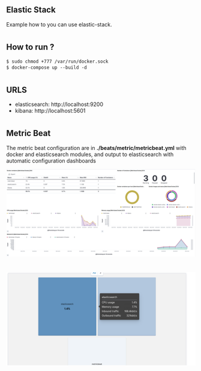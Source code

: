 ## Elastic Stack 
Example how to you can use elastic-stack. 
#

## How to run ?
    $ sudo chmod +777 /var/run/docker.sock
    $ docker-compose up --build -d

#
## URLS
- elasticsearch: http://localhost:9200
- kibana: http://localhost:5601

#
## Metric Beat

The metric beat configuration are in <b>./beats/metric/metricbeat.yml</b> with docker and elasticsearch modules, and output to elasticsearch  with automatic configuration dashboards

![image](.doc/images/docker-dashboards.png)
#
![image](.doc/images/docker-metrics.png)